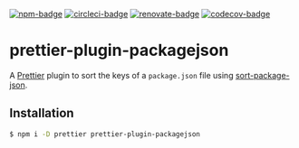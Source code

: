 [![npm-badge]][npm]
[![circleci-badge]][circleci]
[![renovate-badge]][renovate]
[![codecov-badge]][codecov]

[npm-badge]: https://img.shields.io/npm/v/prettier-plugin-packagejson.svg
[npm]: https://www.npmjs.com/package/prettier-plugin-packagejson
[circleci-badge]: https://circleci.com/gh/matzkoh/prettier-plugin-packagejson.svg?style=shield
[circleci]: https://circleci.com/gh/matzkoh/prettier-plugin-packagejson
[renovate-badge]: https://badges.renovateapi.com/github/matzkoh/prettier-plugin-packagejson
[renovate]: https://renovatebot.com/
[codecov-badge]: https://codecov.io/gh/matzkoh/prettier-plugin-packagejson/branch/master/graph/badge.svg
[codecov]: https://codecov.io/gh/matzkoh/prettier-plugin-packagejson

# prettier-plugin-packagejson

A [Prettier] plugin to sort the keys of a `package.json` file using [sort-package-json].

[prettier]: https://github.com/prettier/prettier
[sort-package-json]: https://github.com/keithamus/sort-package-json

## Installation

```bash
$ npm i -D prettier prettier-plugin-packagejson
```
